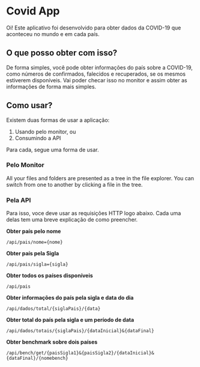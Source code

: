 # Covid App

Oi! Este aplicativo foi desenvolvido para obter dados da COVID-19 que aconteceu no mundo e em cada país.


## O que posso obter com isso?

De forma simples, você pode obter informações do país sobre a COVID-19, como números de confirmados, falecidos e recuperados, se os mesmos estiverem disponíveis. Vai poder checar isso no monitor e assim obter as informações de forma mais simples.


## Como usar?
Existem duas formas de usar a aplicação:

1. Usando pelo monitor, ou
2. Consumindo a API

Para cada, segue uma forma de usar.

### Pelo Monitor

All your files and folders are presented as a tree in the file explorer. You can switch from one to another by clicking a file in the tree.

### Pela API

Para isso, voce deve usar as requisições HTTP logo abaixo. Cada uma delas tem uma breve explicação de como preencher.


**Obter país pelo nome**

    /api/pais/nome={nome}


**Obter país pela Sigla**

    /api/pais/sigla={sigla}


**Obter todos os países disponíveis**

    /api/pais


**Obter informações do país pela sigla e data do dia**

    /api/dados/total/{siglaPais}/{data}


**Obter total do país pela sigla e um período de data**

    /api/dados/totais/{siglaPais}/{dataInicial}&{dataFinal}


**Obter benchmark sobre dois países**

    /api/bench/get/{paisSigla1}&{paisSigla2}/{dataInicial}&{dataFinal}/{nomebench}
